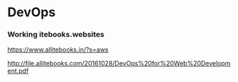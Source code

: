 # DevOps

### Working itebooks.websites

https://www.allitebooks.in/?s=aws

http://file.allitebooks.com/20161028/DevOps%20for%20Web%20Development.pdf



